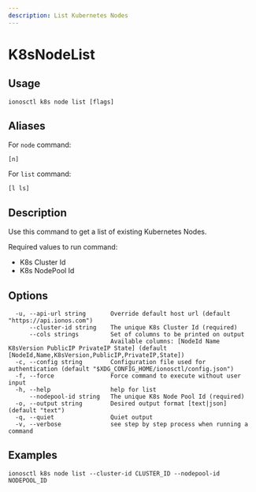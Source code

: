 ```yaml
---
description: List Kubernetes Nodes
---
```


# K8sNodeList

## Usage

```text
ionosctl k8s node list [flags]
```

## Aliases

For `node` command:

```text
[n]
```

For `list` command:

```text
[l ls]
```

## Description

Use this command to get a list of existing Kubernetes Nodes.

Required values to run command:

* K8s Cluster Id
* K8s NodePool Id

## Options

```text
  -u, --api-url string       Override default host url (default "https://api.ionos.com")
      --cluster-id string    The unique K8s Cluster Id (required)
      --cols strings         Set of columns to be printed on output 
                             Available columns: [NodeId Name K8sVersion PublicIP PrivateIP State] (default [NodeId,Name,K8sVersion,PublicIP,PrivateIP,State])
  -c, --config string        Configuration file used for authentication (default "$XDG_CONFIG_HOME/ionosctl/config.json")
  -f, --force                Force command to execute without user input
  -h, --help                 help for list
      --nodepool-id string   The unique K8s Node Pool Id (required)
  -o, --output string        Desired output format [text|json] (default "text")
  -q, --quiet                Quiet output
  -v, --verbose              see step by step process when running a command
```

## Examples

```text
ionosctl k8s node list --cluster-id CLUSTER_ID --nodepool-id NODEPOOL_ID
```

